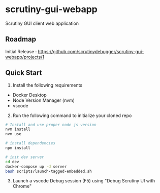 # scrutiny-gui-webapp

Scrutiny GUI client web application

## Roadmap

Initial Release : https://github.com/scrutinydebugger/scrutiny-gui-webapp/projects/1

## Quick Start

1. Install the following requirements

-   Docker Desktop
-   Node Version Manager (nvm)
-   vscode

2. Run the following command to initialize your cloned repo

```bash
# Install and use proper node js version
nvm install
nvm use

# install dependencies
npm install

# init dev server
cd dev
docker-compose up -d server
bash scripts/launch-tagged-embedded.sh
```

3. Launch a vscode Debug session (F5) using "Debug Scrutiny UI with Chrome"
